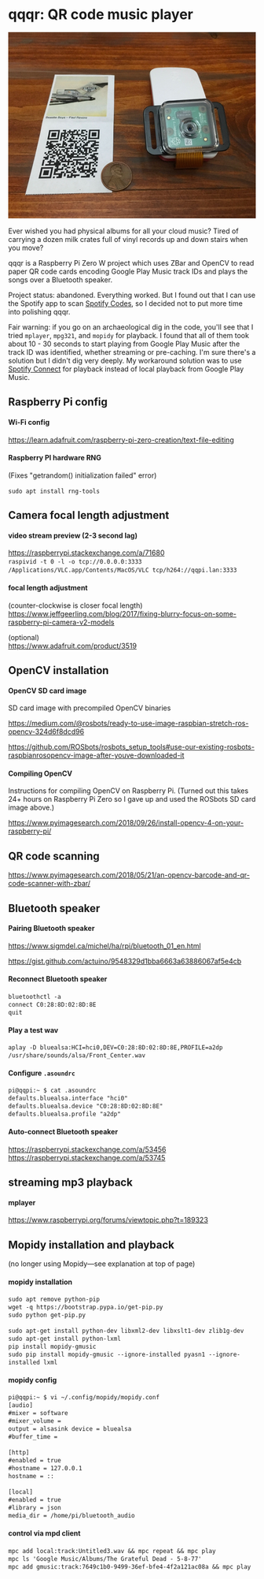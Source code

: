 # qqqr: QR code music player

![QQQR](qqqr.jpg)

Ever wished you had physical albums for all your cloud music? Tired of carrying a dozen milk crates full of vinyl records up and down stairs when you move?

qqqr is a Raspberry Pi Zero W project which uses ZBar and OpenCV to read paper QR code cards encoding Google Play Music track IDs and plays the songs over a Bluetooth speaker.

Project status: abandoned. Everything worked. But I found out that I can use the Spotify app to scan [Spotify Codes](https://www.spotifycodes.com/index.html), so I decided not to put more time into polishing qqqr.

Fair warning: if you go on an archaeological dig in the code, you'll see that I tried `mplayer`, `mpg321`, and `mopidy` for playback. I found that all of them took about 10 - 30 seconds to start playing from Google Play Music after the track ID was identified, whether streaming or pre-caching. I'm sure there's a solution but I didn't dig very deeply. My workaround solution was to use [Spotify Connect](https://www.spotify.com/us/connect/) for playback instead of local playback from Google Play Music.

## Raspberry Pi config

#### Wi-Fi config

https://learn.adafruit.com/raspberry-pi-zero-creation/text-file-editing

#### Raspberry PI hardware RNG

(Fixes "getrandom() initialization failed" error)

`sudo apt install rng-tools`

## Camera focal length adjustment

#### video stream preview (2-3 second lag)
https://raspberrypi.stackexchange.com/a/71680  
`raspivid -t 0 -l -o tcp://0.0.0.0:3333`  
`/Applications/VLC.app/Contents/MacOS/VLC tcp/h264://qqpi.lan:3333`  

#### focal length adjustment
(counter-clockwise is closer focal length)  
https://www.jeffgeerling.com/blog/2017/fixing-blurry-focus-on-some-raspberry-pi-camera-v2-models  

(optional)  
https://www.adafruit.com/product/3519  


## OpenCV installation

#### OpenCV SD card image

SD card image with precompiled OpenCV binaries

https://medium.com/@rosbots/ready-to-use-image-raspbian-stretch-ros-opencv-324d6f8dcd96

https://github.com/ROSbots/rosbots_setup_tools#use-our-existing-rosbots-raspbianrosopencv-image-after-youve-downloaded-it

#### Compiling OpenCV

Instructions for compiling OpenCV on Raspberry Pi. (Turned out this takes 24+ hours on Raspberry Pi Zero so I gave up and used the ROSbots SD card image above.)

https://www.pyimagesearch.com/2018/09/26/install-opencv-4-on-your-raspberry-pi/

## QR code scanning

https://www.pyimagesearch.com/2018/05/21/an-opencv-barcode-and-qr-code-scanner-with-zbar/

## Bluetooth speaker

#### Pairing Bluetooth speaker

https://www.sigmdel.ca/michel/ha/rpi/bluetooth_01_en.html  

https://gist.github.com/actuino/9548329d1bba6663a63886067af5e4cb  

#### Reconnect Bluetooth speaker

```
bluetoothctl -a
connect C0:28:8D:02:8D:8E
quit
```

#### Play a test wav

```
aplay -D bluealsa:HCI=hci0,DEV=C0:28:8D:02:8D:8E,PROFILE=a2dp /usr/share/sounds/alsa/Front_Center.wav
```

#### Configure `.asoundrc`

```
pi@qqpi:~ $ cat .asoundrc
defaults.bluealsa.interface "hci0"
defaults.bluealsa.device "C0:28:8D:02:8D:8E"
defaults.bluealsa.profile "a2dp"
```

#### Auto-connect Bluetooth speaker

https://raspberrypi.stackexchange.com/a/53456
https://raspberrypi.stackexchange.com/a/53745

## streaming mp3 playback

#### mplayer

https://www.raspberrypi.org/forums/viewtopic.php?t=189323

## Mopidy installation and playback
(no longer using Mopidy—see explanation at top of page)

#### mopidy installation

```
sudo apt remove python-pip
wget -q https://bootstrap.pypa.io/get-pip.py
sudo python get-pip.py

sudo apt-get install python-dev libxml2-dev libxslt1-dev zlib1g-dev
sudo apt-get install python-lxml
pip install mopidy-gmusic
sudo pip install mopidy-gmusic --ignore-installed pyasn1 --ignore-installed lxml
```

#### mopidy config

```
pi@qqpi:~ $ vi ~/.config/mopidy/mopidy.conf
[audio]
#mixer = software
#mixer_volume =
output = alsasink device = bluealsa
#buffer_time =

[http]
#enabled = true
#hostname = 127.0.0.1
hostname = ::

[local]
#enabled = true
#library = json
media_dir = /home/pi/bluetooth_audio
```

#### control via mpd client

```
mpc add local:track:Untitled3.wav && mpc repeat && mpc play
mpc ls 'Google Music/Albums/The Grateful Dead - 5-8-77'
mpc add gmusic:track:7649c1b0-9499-36ef-bfe4-4f2a121ac08a && mpc play
```
